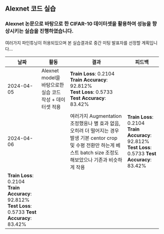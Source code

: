 ## Alexnet 코드 실습

### Alexnet 논문으로 바탕으로 한 CIFAR-10 데이터셋을 활용하여 성능을 향상시키는 실습을 진행하였습니다.

여러가지 파인튜닝이 허용되있으며 본 실습결과로 중간 미팅 발표자를 선정할 계획입니다... 


| 날짜        | 활동                                | 결과                                           | 피드백                                           |
|-------------|-------------------------------------|-------------------------------------------------|-------------------------------------------------|
| 2024-04-05  | Alexnet model을 바탕으로한 실습 코드 작성 + 데이터셋 적용 |**Train Loss**: 0.2104 **Train Accuracy**: 92.812% <br>   **Test Loss**: 0.5733 **Test Accuracy**: 83.42% |
| 2024-04-06  | | 여러가지 Augmentation 조정했응나 별 효과 없음, 오히려 더 떨어지는 경우 발생 기본 centor crop 및 수평 전환만 하는게 베스트 batch                                                                   size 조정도 해보았으나 기존과 비슷하게 작용 |**Train Loss**: 0.2104 **Train Accuracy**: 92.812% <br> **Test Loss**: 0.5733 **Test Accuracy**: 83.42% <br>
                                                             **Train Loss**: 0.2104 **Train Accuracy**: 92.812% <br>   **Test Loss**: 0.5733 **Test Accuracy**: 83.42%  |
